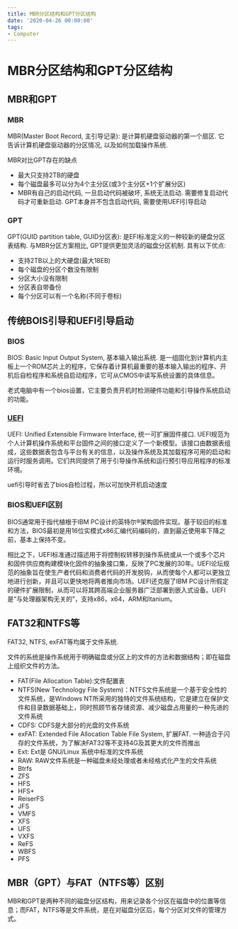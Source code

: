 ```yaml
---
title: MBR分区结构和GPT分区结构
date: '2020-04-26 00:00:00'
tags:
- Computer
---
```

# MBR分区结构和GPT分区结构

## MBR和GPT

### MBR

MBR(Master Boot Record, 主引导记录): 是计算机硬盘驱动器的第一个扇区. 它告诉计算机硬盘驱动器的分区情况, 以及如何加载操作系统.

MBR对比GPT存在的缺点
- 最大只支持2TB的硬盘
- 每个磁盘最多可以分为4个主分区(或3个主分区+1个扩展分区)
- MBR有自己的启动代码, 一旦启动代码被破坏, 系统无法启动. 需要修复启动代码才可重新启动. GPT本身并不包含启动代码, 需要使用UEFI引导启动

### GPT

GPT(GUID partition table, GUID分区表): 是EFI标准定义的一种较新的硬盘分区表结构. 与MBR分区方案相比, GPT提供更加灵活的磁盘分区机制. 具有以下优点:
- 支持2TB以上的大硬盘(最大18EB)
- 每个磁盘的分区个数没有限制
- 分区大小没有限制
- 分区表自带备份
- 每个分区可以有一个名称(不同于卷标)


## 传统BOIS引导和UEFI引导启动

### BIOS

BIOS: Basic Input Output System, 基本输入输出系统. 是一组固化到计算机内主板上一个ROM芯片上的程序，它保存着计算机最重要的基本输入输出的程序、开机后自检程序和系统自启动程序，它可从CMOS中读写系统设置的具体信息。

老式电脑中有一个bios设置，它主要负责开机时检测硬件功能和引导操作系统启动的功能。

### [UEFI](http://www.uefi.org/)

UEFI: Unified Extensible Firmware Interface, 统一可扩展固件接口. UEFI规范为个人计算机操作系统和平台固件之间的接口定义了一个新模型。该接口由数据表组成，这些数据表包含与平台有关的信息，以及操作系统及其加载程序可用的启动和运行时服务调用。它们共同提供了用于引导操作系统和运行预引导应用程序的标准环境。

uefi引导时省去了bios自检过程，所以可加快开机启动速度


### BIOS和UEFI区别

BIOS通常用于指代植根于IBM PC设计的英特尔®架构固件实现。基于较旧的标准和方法，BIOS最初是用16位实模式x86汇编代码编码的，直到最近使用率下降之前，基本上保持不变。

相比之下，UEFI标准通过描述用于将控制权转移到操作系统或从一个或多个芯片和固件供应商构建模块化固件的抽象接口集，反映了PC发展的30年。UEFI论坛规范的抽象旨在使生产者代码和消费者代码的开发脱钩，从而使每个人都可以更独立地进行创新，并且可以更快地将两者推向市场。UEFI还克服了IBM PC设计所假定的硬件扩展限制，从而可以将其跨高端企业服务器广泛部署到嵌入式设备。UEFI是“与处理器架构无关的”，支持x86，x64，ARM和Itanium。


## FAT32和NTFS等

FAT32, NTFS, exFAT等均属于文件系统.

文件的系统是操作系统用于明确磁盘或分区上的文件的方法和数据结构；即在磁盘上组织文件的方法。


- FAT(File Allocation Table):文件配置表
- NTFS(New Technology File System)：NTFS文件系统是一个基于安全性的文件系统，是Windows NT所采用的独特的文件系统结构，它是建立在保护文件和目录数据基础上，同时照顾节省存储资源、减少磁盘占用量的一种先进的文件系统
- CDFS: CDFS是大部分的光盘的文件系统
- exFAT: Extended File Allocation Table File System, 扩展FAT. 一种适合于闪存的文件系统，为了解决FAT32等不支持4G及其更大的文件而推出
- Ext: Ext是 GNU/Linux 系统中标准的文件系统
- RAW: RAW文件系统是一种磁盘未经处理或者未经格式化产生的文件系统
- Btrfs
- ZFS
- HFS
- HFS+
- ReiserFS
- JFS
- VMFS
- XFS
- UFS
- VXFS
- ReFS
- WBFS
- PFS


## MBR（GPT）与FAT（NTFS等）区别

MBR和GPT是两种不同的磁盘分区结构，用来记录各个分区在磁盘中的位置等信息；而FAT，NTFS等是文件系统，是在对磁盘分区后，每个分区对文件的管理方式。

